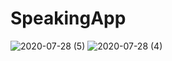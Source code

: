 # SpeakingApp


![2020-07-28 (5)](https://user-images.githubusercontent.com/48589838/88670194-643bc580-d102-11ea-9e66-11e8529b85b9.png)
![2020-07-28 (4)](https://user-images.githubusercontent.com/48589838/88670202-656cf280-d102-11ea-9528-5a4e82839d7d.png)
